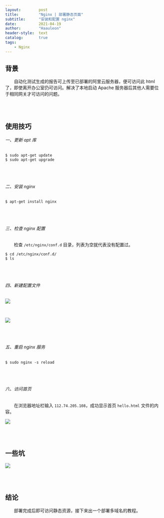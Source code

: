 ```yaml
---
layout:        post
title:         "Nginx | 部署静态页面"
subtitle:      "安装和配置 nginx"
date:          2021-04-19
author:        "Haauleon"
header-style:  text
catalog:       true
tags:
    - Nginx
---
```


## 背景
&emsp;&emsp;自动化测试生成的报告可上传至已部署的阿里云服务器，便可访问此 html 了，即使离开办公室仍可访问。解决了本地启动 Apache 服务器后其他人需要位于相同网关才可访问的问题。

<br><br>

## 使用技巧
###### 一、更新 apt 库
```
$ sudo apt-get update
$ sudo apt-get upgrade
```

<br><br>

###### 二、安装 nginx
```
$ apt-get install nginx
```

<br><br>

###### 三、检查 nginx 配置
&emsp;&emsp;检查 `/etc/nginx/conf.d` 目录，列表为空就代表没有配置过。    

```
$ cd /etc/nginx/conf.d/
$ ls 
```

<br><br>

###### 四、新建配置文件
![](\haauleon\img\in-post\post-other\2021-04-20-nginx-server-3.jpg)

<br>

![](\haauleon\img\in-post\post-nginx\2021-04-20-nginx-server-1.jpg)

<br><br>

###### 五、重启 nginx 服务
```
$ sudo nginx -s reload
```

<br><br>

###### 六、访问首页
&emsp;&emsp;在浏览器地址栏输入 `112.74.205.108`，成功显示首页 `hello.html` 文件的内容。     

![](\haauleon\img\in-post\post-nginx\2021-04-20-nginx-server-2.jpg)

<br><br>

## 一些坑
![](\haauleon\img\in-post\post-other\2021-04-20-nginx-server-4.jpg)

<br><br>

## 结论
&emsp;&emsp;部署完成后即可访问静态资源，接下来出一个部署多域名的教程。